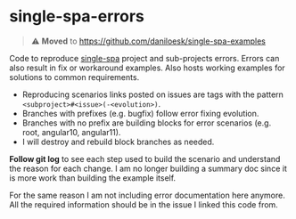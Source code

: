 # single-spa-errors

> :warning: **Moved** to https://github.com/daniloesk/single-spa-examples

Code to reproduce [single-spa](https://github.com/single-spa) project and sub-projects errors.
Errors can also result in fix or workaround examples.
Also hosts working examples for solutions to common requirements.

* Reproducing scenarios links posted on issues are tags with the pattern
  `<subproject>#<issue>(-<evolution>)`.
* Branches with prefixes (e.g. bugfix) follow error fixing evolution.
* Branches with no prefix are building blocks for error scenarios (e.g. root, angular10, angular11).
* I will destroy and rebuild block branches as needed.

**Follow git log** to see each step used to build the scenario and understand the reason for each
change.
I am no longer building a summary doc since it is more work than building the example itself.

For the same reason I am not including error documentation here anymore.
All the required information should be in the issue I linked this code from.

